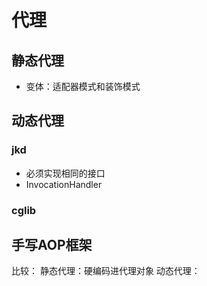 # 代理

## 静态代理
- 变体：适配器模式和装饰模式


## 动态代理
### jkd
- 必须实现相同的接口
- InvocationHandler

### cglib


## 手写AOP框架




比较：
静态代理：硬编码进代理对象
动态代理：
